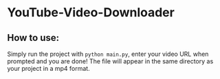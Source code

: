# YouTube-Video-Downloader

## How to use: 

Simply run the project with `python main.py`, enter your video URL when prompted and you are done! The file will appear in the same directory as your project in a mp4 format.
